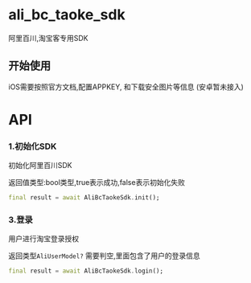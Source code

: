 # ali_bc_taoke_sdk

阿里百川,淘宝客专用SDK

## 开始使用

iOS需要按照官方文档,配置APPKEY, 和下载安全图片等信息
(安卓暂未接入)

# API

### 1.初始化SDK

初始化阿里百川SDK

返回值类型:bool类型,true表示成功,false表示初始化失败
```dart
final result = await AliBcTaokeSdk.init(); 
```

### 3.登录
用户进行淘宝登录授权

返回类型`AliUserModel?`
需要判空,里面包含了用户的登录信息
```dart
final result = await AliBcTaokeSdk.login();
```


